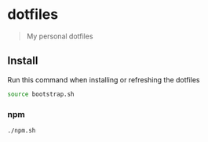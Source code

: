 # dotfiles

> My personal dotfiles

## Install

Run this command when installing or refreshing the dotfiles

```sh
source bootstrap.sh
```

### npm

```sh
./npm.sh
```
